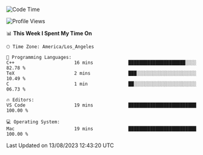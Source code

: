 <!--START_SECTION:waka-->
![Code Time](http://img.shields.io/badge/Code%20Time-502%20hrs%2030%20mins-blue)

![Profile Views](http://img.shields.io/badge/Profile%20Views-0-blue)

📊 **This Week I Spent My Time On** 

```text
🕑︎ Time Zone: America/Los_Angeles

💬 Programming Languages: 
C++                      16 mins             █████████████████████░░░░   82.78 % 
TeX                      2 mins              ███░░░░░░░░░░░░░░░░░░░░░░   10.49 % 
C                        1 min               ██░░░░░░░░░░░░░░░░░░░░░░░   06.73 % 

🔥 Editors: 
VS Code                  19 mins             █████████████████████████   100.00 % 

💻 Operating System: 
Mac                      19 mins             █████████████████████████   100.00 % 
```


 Last Updated on 13/08/2023 12:43:20 UTC
<!--END_SECTION:waka-->
